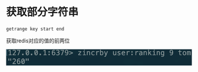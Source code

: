 # 获取部分字符串

```text
getrange key start end
```

获取redis对应的值的前两位

![](../../.gitbook/assets/image%20%2829%29.png)



